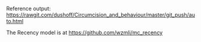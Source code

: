 
Reference output: https://rawgit.com/dushoff/Circumcision_and_behaviour/master/git_push/auto.html

The Recency model is at https://github.com/wzmli/mc_recency
 



